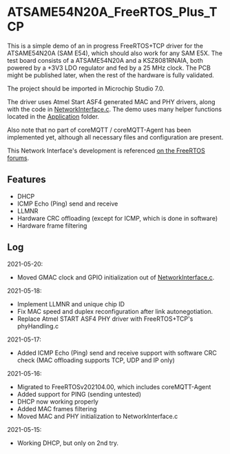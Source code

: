 ATSAME54N20A_FreeRTOS_Plus_TCP
==============================

This is a simple demo of an in progress FreeRTOS+TCP driver for the ATSAME54N20A (SAM E54), which should also work for any SAM E5X.
The test board consists of a ATSAME54N20A and a KSZ8081RNAIA, both powered by a +3V3 LDO regulator and fed by a 25 MHz clock.
The PCB might be published later, when the rest of the hardware is fully validated.

The project should be imported in Microchip Studio 7.0.

The driver uses Atmel Start ASF4 generated MAC and PHY drivers, along with the code in [NetworkInterface.c](ATSAME54N20A_FreeRTOS_Plus_TCP/FreeRTOS/FreeRTOS-Plus-TCP/portable/NetworkInterface/ATSAME5/NetworkInterface.c).
The demo uses many helper functions located in the [Application](ATSAME54N20A_FreeRTOS_Plus_TCP/Application/) folder.

Also note that no part of coreMQTT / coreMQTT-Agent has been implemented yet, although all necessary files and configuration are present.

This Network Interface's development is referenced [on the FreeRTOS forums](https://forums.freertos.org/t/freertos-tcp-on-sam-e5x).

Features
--------
- DHCP
- ICMP Echo (Ping) send and receive
- LLMNR
- Hardware CRC offloading (except for ICMP, which is done in software)
- Hardware frame filtering


Log
---
2021-05-20:
- Moved GMAC clock and GPIO initialization out of [NetworkInterface.c](ATSAME54N20A_FreeRTOS_Plus_TCP/FreeRTOS/FreeRTOS-Plus-TCP/portable/NetworkInterface/ATSAME5/NetworkInterface.c).

2021-05-18:
- Implement LLMNR and unique chip ID
- Fix MAC speed and duplex reconfiguration after link autonegotiation.
- Replace Atmel START ASF4 PHY driver with FreeRTOS+TCP's phyHandling.c


2021-05-17:
- Added ICMP Echo (Ping) send and receive support with software CRC check (MAC offloading supports TCP, UDP and IP only)


2021-05-16: 
- Migrated to FreeRTOSv202104.00, which includes coreMQTT-Agent
- Added support for PING (sending untested)
- DHCP now working properly
- Added MAC frames filtering
- Moved MAC and PHY initialization to NetworkInterface.c


2021-05-15: 
- Working DHCP, but only on 2nd try.